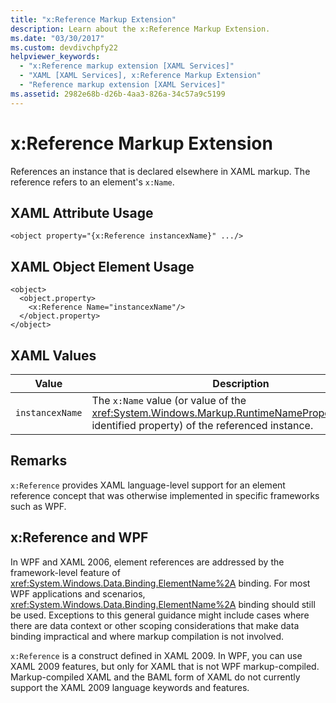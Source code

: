 ```yaml
---
title: "x:Reference Markup Extension"
description: Learn about the x:Reference Markup Extension.
ms.date: "03/30/2017"
ms.custom: devdivchpfy22
helpviewer_keywords:
  - "x:Reference markup extension [XAML Services]"
  - "XAML [XAML Services], x:Reference Markup Extension"
  - "Reference markup extension [XAML Services]"
ms.assetid: 2982e68b-d26b-4aa3-826a-34c57a9c5199
---
```

# x:Reference Markup Extension

References an instance that is declared elsewhere in XAML markup. The reference refers to an element's `x:Name`.

## XAML Attribute Usage

```xaml
<object property="{x:Reference instancexName}" .../>
```

## XAML Object Element Usage

```xaml
<object>
  <object.property>
    <x:Reference Name="instancexName"/>
  </object.property>
</object>
```

## XAML Values

| Value | Description |
|-------|-------------|
|`instancexName`|The `x:Name` value (or value of the <xref:System.Windows.Markup.RuntimeNamePropertyAttribute>-identified property) of the referenced instance.|

## Remarks

`x:Reference` provides XAML language-level support for an element reference concept that was otherwise implemented in specific frameworks such as WPF.

## x:Reference and WPF

In WPF and XAML 2006, element references are addressed by the framework-level feature of <xref:System.Windows.Data.Binding.ElementName%2A> binding. For most WPF applications and scenarios, <xref:System.Windows.Data.Binding.ElementName%2A> binding should still be used. Exceptions to this general guidance might include cases where there are data context or other scoping considerations that make data binding impractical and where markup compilation is not involved.

`x:Reference` is a construct defined in XAML 2009. In WPF, you can use XAML 2009 features, but only for XAML that is not WPF markup-compiled. Markup-compiled XAML and the BAML form of XAML do not currently support the XAML 2009 language keywords and features.

